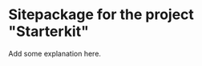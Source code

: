 Sitepackage for the project "Starterkit"
==============================================================

Add some explanation here.

